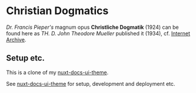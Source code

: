 # Christian Dogmatics

_Dr. Francis Pieper's_ magnum opus **Christliche Dogmatik** (1924) can be found here as _TH. D. John Theodore Mueller_ published it (1934), cf. <u>[Internet Archive](https://archive.org/details/Mueller/mode/2up)</u>.

## Setup etc.

This is a clone of my [nuxt-docs-ui-theme](https://github.com/LawyerKyrie/nuxt-docs-ui-theme).

See [nuxt-docs-ui-theme](https://github.com/LawyerKyrie/nuxt-docs-ui-theme) for setup, development and deployment etc.
